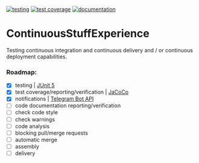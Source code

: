 [![testing](https://img.shields.io/badge/testing-passed-00c853.svg?style=flat)](https://kepocnhh.github.io/ContinuousStuffExperience/reports/testing/cf83e1357eefb8bdf1542850d66d8007d620e4050b5715dc83f4a921d36ce9ce47d0d13c5d85f2b0ff8318d2877eec2f63b931bd47417a81a538327af927da3e)
[![test coverage](https://img.shields.io/badge/test_coverage-100%25-00c853.svg?style=flat)](https://kepocnhh.github.io/ContinuousStuffExperience/reports/coverage/66f8b8429caf4666b04b38a63a7d405b4a082c14fd76bc181bd54c33184e643c8b30e2fc2b43cd656086f804135916d3229a5d7f45ef505ee4c4261ecfc865b8)
[![documentation](https://img.shields.io/badge/documentation-212121.svg?style=flat)](https://kepocnhh.github.io/ContinuousStuffExperience/documentation/a4cfcf9b1526bf935199992a1719e161f4389c71b706276edbefb55d4d07a0cffdcd281537afcf010e054d9f1b691bc56c67d644b6066ae186b0a9f38080fe02)

# ContinuousStuffExperience
Testing continuous integration and continuous delivery and / or continuous deployment capabilities.

### Roadmap:

- [x] testing | [JUnit 5](https://junit.org/junit5/)
- [x] test coverage/reporting/verification | [JaCoCo](https://www.jacoco.org/jacoco/)
- [x] notifications | [Telegram Bot API](https://core.telegram.org/bots/api)
- [ ] code documentation reporting/verification
- [ ] check code style
- [ ] check warnings
- [ ] code analysis
- [ ] blocking pull/merge requests
- [ ] automatic merge
- [ ] assembly
- [ ] delivery
